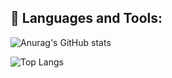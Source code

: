 

## 🧰 Languages and Tools:
<p align="center">

</p>

![Anurag's GitHub stats](https://github-readme-stats.vercel.app/api?username=danisoaresl&show_icons=true&theme=radical)

![Top Langs](https://github-readme-stats.vercel.app/api/top-langs/?username=danisoaresl&theme=tokyonight)
